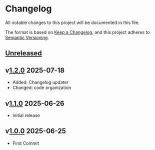 # Changelog

All notable changes to this project will be documented in this file.

The format is based on [Keep a Changelog](https://keepachangelog.com/en/1.0.0/),
and this project adheres to [Semantic Versioning](https://semver.org/spec/v2.0.0.html).

## [Unreleased][]

## v[1.2.0][] 2025-07-18

- Added: Changelog updater
- Changed: code organization

## v[1.1.0][] 2025-06-26

- Initial release

## v[1.0.0][] 2025-06-25

- First Commit

[1.2.0]: https://github.com/brmassa/guinevere/compare/v1.1.0...v1.2.0
[1.1.0]: https://github.com/MASS4ORG/Guinevere/compare/1.0.0...1.1.0
[1.0.0]: https://github.com/MASS4ORG/Guinevere/compare/main...1.1.0
[Unreleased]: https://github.com/MASS4ORG/Guinevere/compare/1.1.0...main
